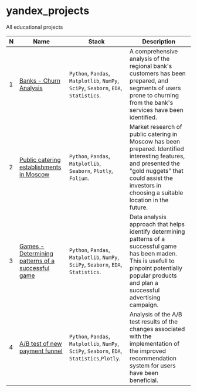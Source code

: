 # yandex_projects
All educational projects


|N|Name|Stack|Description|
| --- | --- | --- | --- |
|1|[Banks - Churn Analysis](https://github.com/baggin5/yandex_projects/tree/main/Bank_churn)|`Python`, `Pandas`, `Matplotlib`, `NumPy`, `SciPy`, `Seaborn`, `EDA`, `Statistics`.|A comprehensive analysis of the regional bank's customers has been prepared, and segments of users prone to churning from the bank's services have been identified.|
|2|[Public catering establishments in Moscow](https://github.com/baggin5/yandex_projects/tree/main/Food_places_Moscow)|`Python`, `Pandas`, `Matplotlib`, `Seaborn`, `Plotly`, `Folium`. |Market research of public catering in Moscow has been prepared. Identified interesting features, and presented the "gold nuggets" that could assist the investors in choosing a suitable location in the future.|
|3|[Games - Determining patterns of a successful game](https://github.com/baggin5/yandex_projects/blob/main/Games/games_final_ru.ipynb)|`Python`, `Pandas`, `Matplotlib`, `NumPy`, `SciPy`, `Seaborn`, `EDA`, `Statistics`.|Data analysis approach that helps identify determining patterns of a successful game has been maden. This is usefull to pinpoint potentially popular products and plan a successful advertising campaign.|
|4|[A/B test of new payment funnel](https://github.com/baggin5/yandex_projects/tree/main/A_B_test)|`Python`, `Pandas`, `Matplotlib`, `NumPy`, `SciPy`, `Seaborn`, `EDA`, `Statistics`,`Plotly`.|Analysis of the A/B test results of the changes associated with the implementation of the improved recommendation system for users have been beneficial.|
